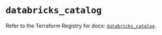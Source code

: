 # `databricks_catalog`

Refer to the Terraform Registry for docs: [`databricks_catalog`](https://registry.terraform.io/providers/databricks/databricks/1.41.0/docs/resources/catalog).
